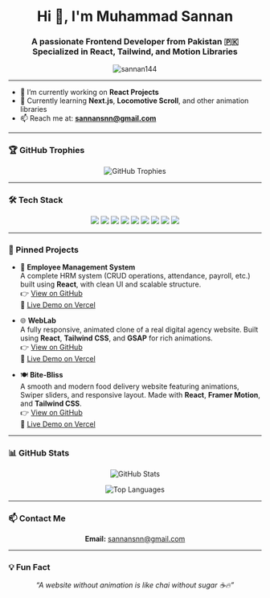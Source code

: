 <h1 align="center">Hi 👋, I'm Muhammad Sannan</h1>
<h3 align="center">A passionate Frontend Developer from Pakistan 🇵🇰<br>Specialized in React, Tailwind, and Motion Libraries</h3>

<p align="center">
  <img src="https://komarev.com/ghpvc/?username=sannan144&label=Profile%20views&color=0e75b6&style=flat" alt="sannan144" />
</p>

---

- 🔭 I’m currently working on **React Projects**
- 🌱 Currently learning **Next.js**, **Locomotive Scroll**, and other animation libraries
- 📫 Reach me at: **sannansnn@gmail.com**

---

### 🏆 GitHub Trophies

<p align="center">
  <img src="https://github-profile-trophy.vercel.app/?username=sannan144&theme=flat&no-frame=true&margin-w=10" alt="GitHub Trophies" />
</p>

---

### 🛠️ Tech Stack

<p align="center">
  <img src="https://img.shields.io/badge/HTML5-E34F26?style=for-the-badge&logo=html5&logoColor=white" />
  <img src="https://img.shields.io/badge/CSS3-1572B6?style=for-the-badge&logo=css3&logoColor=white" />
  <img src="https://img.shields.io/badge/JavaScript-F7DF1E?style=for-the-badge&logo=javascript&logoColor=black" />
  <img src="https://img.shields.io/badge/React-20232A?style=for-the-badge&logo=react&logoColor=61DAFB" />
  <img src="https://img.shields.io/badge/Tailwind_CSS-38B2AC?style=for-the-badge&logo=tailwind-css&logoColor=white" />
  <img src="https://img.shields.io/badge/GSAP-88CE02?style=for-the-badge&logo=greensock&logoColor=black" />
  <img src="https://img.shields.io/badge/Framer_Motion-0055FF?style=for-the-badge&logo=framer&logoColor=white" />
  <img src="https://img.shields.io/badge/SwiperJS-6332F6?style=for-the-badge&logo=swiper&logoColor=white" />
  <img src="https://img.shields.io/badge/Locomotive_Scroll-000000?style=for-the-badge&logoColor=white" />
</p>

---

### 📌 Pinned Projects

- 🎯 **Employee Management System**  
  A complete HRM system (CRUD operations, attendance, payroll, etc.) built using **React**, with clean UI and scalable structure.  
  👉 [View on GitHub](https://github.com/sannan144/employee-management-system)  
  🔗 [Live Demo on Vercel](https://employee-management-system-two-eosin.vercel.app)

- 🌐 **WebLab**  
  A fully responsive, animated clone of a real digital agency website. Built using **React**, **Tailwind CSS**, and **GSAP** for rich animations.  
  👉 [View on GitHub](https://github.com/sannan144/WebLab)  
  🔗 [Live Demo on Vercel](https://web-lab-eight.vercel.app)

- 🍽️ **Bite-Bliss**  
  A smooth and modern food delivery website featuring animations, Swiper sliders, and responsive layout. Made with **React**, **Framer Motion**, and **Tailwind CSS**.  
  👉 [View on GitHub](https://github.com/sannan144/Bite-Bliss)  
  🔗 [Live Demo on Vercel](https://bite-bliss-alpha.vercel.app)

---

### 📊 GitHub Stats

<p align="center">
  <img src="https://github-readme-stats.vercel.app/api?username=sannan144&show_icons=true&locale=en" alt="GitHub Stats" />
</p>

<p align="center">
  <img src="https://github-readme-stats.vercel.app/api/top-langs/?username=sannan144&layout=compact&theme=default" alt="Top Languages" />
</p>

---

### 📫 Contact Me

<p align="center">
  <b>Email:</b> <a href="mailto:sannansnn@gmail.com">sannansnn@gmail.com</a>
</p>

---

### 💡 Fun Fact

<p align="center">
  <i>“A website without animation is like chai without sugar ☕🔥”</i>
</p>
